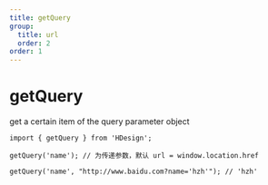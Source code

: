 ```yaml
---
title: getQuery
group:
  title: url
  order: 2
order: 1
---
```


# getQuery

get a certain item of the query parameter object

```tsx ｜ pure
import { getQuery } from 'HDesign';

getQuery('name'); // 为传递参数，默认 url = window.location.href

getQuery('name', "http://www.baidu.com?name='hzh'"); // 'hzh'
```
